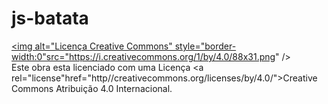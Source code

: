 # js-batata

<a rel ="license" href="http://creativecommons.org/licenses/by/4.0/"><img alt="Licença Creative Commons" style="border-width:0"src="https://i.creativecommons.org/1/by/4.0/88x31.png" /></a><br />Este obra esta licenciado com uma Licença <a rel="license"href="http//creativecommons.org/licenses/by/4.0/">Creative Commons Atribuição 4.0 Internacional</a>.
